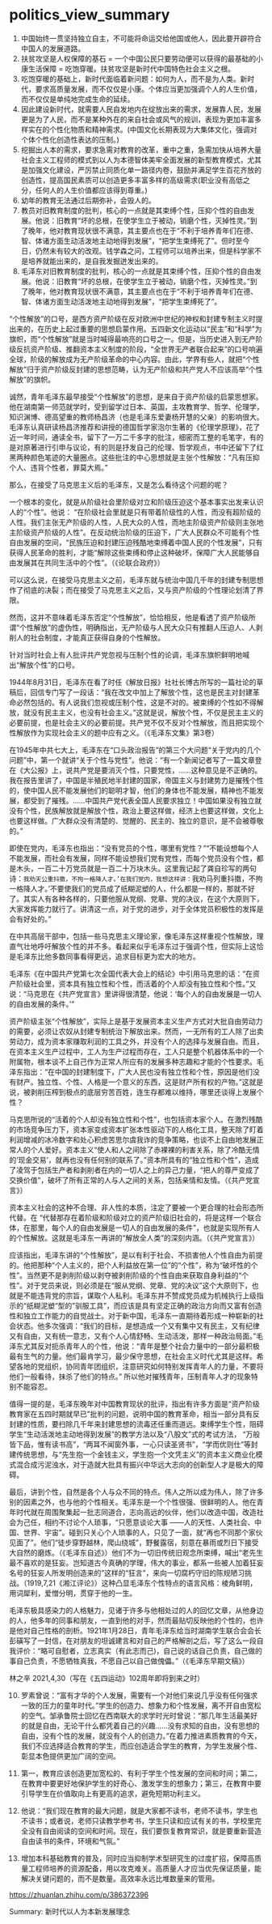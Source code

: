 # politics_view_summary

1. 中国始终一贯坚持独立自主，不可能将命运交给他国或他人，因此要开辟符合中国人的发展道路。
2. 扶贫攻坚是人权保障的基石 = 一个中国公民只要劳动便可以获得的最基础的小康生活保障 = 吃饱穿暖。扶贫攻坚是新时代中国特色社会主义之根。
3. 吃饱穿暖的基础上，新时代面临着新问题：如何为人，而不是为人类。新时代，要求高质量发展，而不仅仅是小康。个体应当更加强调个人的人生价值，而不仅仅是单纯地完成生命的延续。
4. 因此建设新时代，就需要人民自发地内在绽放出来的需求，发展靠人民，发展更是为了人民，而不是某种外在的来自社会或风气的规训，表现为更加丰富多样实在的个性化物质和精神需求。(中国文化长期表现为大集体文化，强调对个体个性化创造性表达的压制。)
5. 挖掘出人本的需求，要求急需对教育的改革，重中之重，急需加快从培养大量社会主义工程师的模式到以人为本德智体美牢全面发展的新型教育模式，尤其是加强文化建设，严厉禁止同质化单一路径内卷，鼓励并满足学生百花齐放的创造性，提高国民素质可以创造更多丰富多样的高级需求(职业没有高低之分，任何人的人生价值都应该得到尊重。)
6. 幼年的教育无法通过后期弥补，会毁人的。
7. 教员对旧教育制度的批判，核心的一点就是其束缚个性，压抑个性的自由发展。他说：旧教育“坏的总根，在使学生立于被动，销磨个性，灭掉性灵。”到了晚年，他对教育现状很不满意，其主要点也在于“不利于培养青年们在德、智、体诸方面生动活泼地主动地得到发展”，“把学生束缚死了”。但时至今日，仍然未有较大的改观。钱学森之问，工程师可以培养出来，但是科学家不是培养就能出来的，是自我发掘迸发出来的。
8. 毛泽东对旧教育制度的批判，核心的一点就是其束缚个性，压抑个性的自由发展。他说：旧教育“坏的总根，在使学生立于被动，销磨个性，灭掉性灵。”到了晚年，他对教育现状很不满意，其主要点也在于“不利于培养青年们在德、智、体诸方面生动活泼地主动地得到发展”，“把学生束缚死了”。

“个性解放”的口号，是西方资产阶级在反对欧洲中世纪的神权和封建专制主义时提出来的，在历史上起过重要的思想启蒙作用。五四新文化运动以“民主”和“科学”为旗帜，而“个性解放”就是当时喊得最响亮的口号之一。但是，当历史进入到无产阶级反抗资产阶级、推翻资本主义制度的阶段，“全世界无产者联合起来”的口号响遍全球，阶级的解放成为无产阶级革命的中心内容。由此，学界有些人，就把“个性解放”归于资产阶级反封建的思想范畴，认为无产阶级和共产党人不应该高举“个性解放”的旗帜。

诚然，青年毛泽东最早接受“个性解放”的思想，是来自于资产阶级的启蒙思想家。他在湖南第一师范就学时，受到留学过日本、英国，主攻教育学、哲学、伦理学，知识渊博、德高望重的教师杨昌济（也是毛泽东爱妻杨开慧的父亲）的影响很大。毛泽东认真研读杨昌济推荐和讲授的德国哲学家泡尔生著的《伦理学原理》，花了近一年时间，通读全书，留下了一万二千多字的批注，细密而工整的毛笔字，有的是对原著进行引申与议论，有的则是抒发自己的伦理、哲学观点，书中还留下了红黑两种颜色笔迹的大量圈点。这些批注的中心思想就是主张个性解放：“凡有压抑个人、违背个性者，罪莫大焉。”

那么，在接受了马克思主义后的毛泽东，又是怎么看待这个问题的呢？

一个根本的变化，就是从阶级社会里阶级对立和阶级压迫这个基本事实出发来认识人的“个性”。他说： “在阶级社会里就是只有带着阶级性的人性，而没有超阶级的人性。我们主张无产阶级的人性，人民大众的人性，而地主阶级资产阶级则主张地主阶级资产阶级的人性”。在反动统治阶级的压迫下，广大人民群众不可能有个性自由发展的空间，“民族压迫和封建压迫残酷地束缚着中国人民的个性发展”，只有获得人民革命的胜利，才能“解除这些束缚和停止这种破坏，保障广大人民能够自由发展其在共同生活中的个性”。（《论联合政府》）

可以这么说，在接受马克思主义之前，毛泽东就与统治中国几千年的封建专制思想作了彻底的决裂；而在接受了马克思主义之后，又与资产阶级的个性理论划清了界限。

然而，这并不意味着毛泽东否定“个性解放”，恰恰相反，他是看透了资产阶级所谓“个性解放”的虚伪性，明确指出，无产阶级与人民大众只有推翻人压迫人、人剥削人的社会制度，才能真正获得自身的个性解放。

针对当时社会上有人批评共产党忽视与压制个性的论调，毛泽东旗帜鲜明地喊出“解放个性”的口号。

1944年8月31日，毛泽东在看了时任《解放日报》社社长博古所写的一篇社论的草稿后，回信专门写了一段话：“我在改文中加上了解放个性，这也是民主对封建革命必然包括的。有人说我们忽视或压制个性，这是不对的。被束缚的个性如不得解放，就没有民主主义，也没有社会主义。”这就是说，解放个性，不仅是民主主义的必要前提，也是社会主义的必要前提。共产党不仅不反对个性解放，而且把实现个性解放作为实现社会主义的题中应有之义。（《毛泽东文集》第3卷）

在1945年中共七大上，毛泽东在“口头政治报告”的第三个大问题“关于党内的几个问题”中，第一个就讲“关于个性与党性”。他说：“有一个新闻记者写了一篇文章登在《大公报》上，说共产党是要消灭个性，只要党性，……这种意见是不正确的。我在报告里讲了，中国是半殖民地半封建的国家，帝国主义与封建势力是摧残个性的，使中国人民不能发展他们的聪明才智，他们的身体也不能发展，精神也不能发展，都受到了摧残。……中国共产党代表全国人民要求独立！中国如果没有独立就没有个性，民族解放就是解放个性，政治上要这样做，经济上也要这样做，文化上也要这样做。广大群众没有清楚的、觉醒的、民主的、独立的意识，是不会被尊敬的。”

即使在党内，毛泽东也指出：“没有党员的个性，哪里有党性？”“不能设想每个人不能发展，而社会有发展，同样不能设想我们党有党性，而每个党员没有个性，都是木头，一百二十万党员就是一百二十万块木头。这里我记起了龚自珍写的两句诗：`我劝天公重抖擞，不拘一格降人才。’在我们党内，我想这样讲：`我劝马列重抖擞，不拘一格降人才。’不要使我们的党员成了纸糊泥塑的人，什么都是一样的，那就不好了。其实人有各种各样的，只要他服从党纲、党章、党的决议，在这个大原则下，大家发挥能力就行了。讲清这一点，对于党的进步，对于全体党员积极性的发挥是会有好处的。”

在中共高层干部中，包括一些马克思主义理论家，像毛泽东这样重视个性解放，理直气壮地呼吁解放个性的并不多。看起来似乎毛泽东过于强调个性，但实际上这恰是毛泽东比他多数同事看得更远，追求目标更为宏大的地方。

毛泽东《在中国共产党第七次全国代表大会上的结论》中引用马克思的话：“在资产阶级社会里，资本具有独立性和个性，而活着的个人却没有独立性和个性。”又说：“马克思在《共产党宣言》里讲得很清楚，他说：‘每个人的自由发展是一切人的自由发展的条件。’”

资产阶级主张“个性解放”，实际上是基于发展资本主义生产方式对大批自由劳动力的需要，必须让农奴从封建专制统治下解放出来。然而，一无所有的工人除了出卖劳动力，成为资本家赚取利润的工具之外，并没有个人的选择与发展自由。而且，在资本主义生产过程中，工人为生产过程而存在，工人只是整个机器体系中的一个附属物，根本谈不上自己作为正常人所应有的发展多种志趣和才能的个性要求。毛泽东指出：“在中国的封建制度下，广大人民也没有独立性和个性，原因是他们没有财产。独立性、个性、人格是一个意义的东西，这是财产所有权的产物。”这就是说，被剥削压榨到极点的底层穷苦百姓，连生存都难以维持，哪里还谈得上发展个性？

马克思所说的“活着的个人却没有独立性和个性”，也包括资本家个人。在激烈残酷的市场竞争压力下，资本家变成资本扩张本性驱动下的人格化工具，整天除了盯着利润增减的冰冷数字和处心积虑苦思尔虞我诈的竞争策略，也谈不上自由地发展正常人的个人爱好。资本主义“使人和人之间除了赤裸裸的利害关系，除了冷酷无情的‘现金交易’，就再也没有任何别的联系了。”资本所具有的“独立性和个性”，造成了凌驾于包括生产者和剥削者在内的一切人之上的异己力量，“把人的尊严变成了交换价值”，破坏了所有正常的人与人之间的关系，包括亲情和友情。（《共产党宣言》）

资本主义社会的这种不合理、非人性的本质，注定了要被一个更合理的社会形态所代替。在 “代替那存在着阶级和阶级对立的资产阶级旧社会的，将是这样一个联合体，在那里，每个人的自由发展是一切人的自由发展的条件”，也就是实现所有人的个性解放。这就是毛泽东一再讲的“解放全人类”的深刻内涵。（《共产党宣言》）

应该指出，毛泽东讲的“个性解放”，是以有利于社会、不损害他人个性自由为前提的。他把那种“个人主义的，把个人利益放在第一位”的“个性”，称为“破坏性的个性”。当然更不是剥削阶级以剥夺被剥削阶级的个性自由来获取自身利益的“个性”。对于党员来说，则必须是在“服从党纲、党章、党的决议”这个大原则下，也就是不能违背党的宗旨，谋取个人私利。毛泽东并不赞成党员成为机械执行上级指示的“纸糊泥塑“型的”驯服工具”，而应该是具有坚定正确的政治方向而又富有创造性和独立工作能力的自觉战士。对于新中国，毛泽东一直期待着形成一种崭新的社会状态。他多次强调：“我们的目标，是想造成一个又有集中又有民主，又有纪律又有自由，又有统一意志，又有个人心情舒畅、生动活泼，那样一种政治局面。”毛泽东尤其反对扼杀青年人的个性，他说：“青年是整个社会力量中的一部分最积极最有生气的力量。他们最肯学习，最少保守思想，在社会主义时代尤其是这样。希望各地的党组织，协同青年团组织，注意研究如何特别发挥青年人的力量，不要将他们一般看待，抹杀了他们的特点。” 所以他对摧残青年，压制青年人才的现象特别不能容忍。

值得一提的是，毛泽东晚年对中国教育现状的批评，指出有许多方面是“资产阶级教育家在五四时期就早已”批判的问题，说明中国的教育革命，相当一部分具有反封建的性质，要扫除几千年来封建思想的流毒还任重而道远。束缚学生个性，阻碍学生“生动活泼地主动地得到发展”的教学方法以及“八股文”式的考试方法， “万般皆下品，惟有读书高”，“两耳不闻窗外事，一心只读圣贤书”，“学而优则仕”等封建传统思想，与“先生抱一个金钱主义，学生抱一个文凭主义”的资本主义商业化模式混合成污泥浊水，对于造就大批具有振兴中华远大志向的创新型人才是极大的障碍。

最后，讲到个性，自然是各个人与众不同的特点。伟人之所以成为伟人，除了许多别的因素之外，也与他的个性相关。毛泽东是一个个性很强、很鲜明的人。他在青年时代就在周围聚集起一批志同道合，志向高远的伙伴，他们以改造中国，改造社会为己任，相约不讨论个人琐事，“只愿意谈论大事 ——人的天性、人类社会、中国、世界、宇宙”。碰到只关心个人琐事的人，只见了一面，就“再也不同那个家伙见面了”。他们“徒步穿野越林，爬山绕城”，野餐露宿，刻意在暴雨或烈日下接受大自然的磨炼。（《毛泽东自述》）他们不为一切旧传统旧观念所束缚，喊出“老先生最不喜欢的是狂妄。岂知道古今真确的学理，伟大的事业，都系一些被人加着狂妄名号的狂妄人所发明创造来的”这样的“狂言”，来向一切腐朽守旧的陈规陋习挑战。（1919,7,21《湘江评论》）这种凸显毛泽东个性特点的语言风格：棱角鲜明，用词犀利，爱憎分明，贯穿于他的一生。

毛泽东极具感染力的人格魅力，见诸于许多与他相处过的人的回忆文章，从他身边的人，他多年的同事和朋友，一直到他的对手，然而最贴切反映他的个性的，也许是他对自己性格的剖析。1921年1月28日，青年毛泽东给当时湖南学生联合会会长彭磺写了一封信，在对朋友的坦诚建言和对自己的严格解剖之后，写了这么一段自我评价：“略可自慰者，立志真实（有此志而己)，自己说的话自己负责，自己做的事自己负责，不愿牺牲真我，不愿自己以自己做傀儡。”（《毛泽东早期文稿》）

林之辛 2021,4,30（写在《五四运动》102周年即将到来之时）

10. 罗素曾说：“富有才华的个人发展，需要有一个对他们来说几乎没有任何强求一致的压力的童年时代。”学生的创造力、想象力和个性发展，离不开自由宽松的空气。邹承鲁院士回忆在西南联大的求学时光时曾说：“那几年生活最美好的就是自由，无论干什么都凭着自己的兴趣……没有求知的自由，没有思想的自由，没有个性的发展，就没有个人的创造力。”在着力推进素质教育的今天，我们不应选择适合教育的学生，而应创造适合学生的教育，为学生发展个性、彰显本色提供更加广阔的空间。

11. 第一，教育应该创造更加宽松的、有利于学生个性发展的空间和时间；第二，在教育中要更好地保护学生的好奇心、激发学生的想象力；第三，在教育中要引导学生在价值取向上有更高的追求，避免短期功利主义。
12. 他说：“我们现在教育的最大问题，就是大家都不读书，老师不读书，学生也不读书；或者说，老师只读教学参考书，学生只读和应试有关的书，学校里完全没有自由阅读的空间和时间。现在，我们要恢复教育常识，就是要重新营造自由读书的条件，环境和气氛。”
13. 增加本科基础教育的普及，同时应当抑制学术型研究生的过度扩招，保障高质量工程师培养的资源配备，用以攻克难关。高质量人才应当优先保证质量，能解决关键问题的，而不是数量。高效率永远比堆数量来的管用。

https://zhuanlan.zhihu.com/p/386372396

Summary: 新时代以人为本新发展理念
